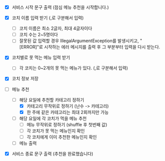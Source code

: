 - [x] 서비스 시작 문구 출력 (점심 메뉴 추천을 시작합니다.)

- [x] 코치 이름 입력 받기 (,로 구분해서 입력)
  - [ ] 코치 이름은 최소 2글자, 최대 4글자이다
  - [ ] 코치 수는 2~5명이다 
  - [ ] 잘못된 값 입력할 경우 IllegalArgumentException를 발생시키고, "[ERROR]"로 시작하는 에러 메시지를 출력 후 그 부분부터 입력을 다시 받는다.
- [x] 코치별로 못 먹는 메뉴 입력 받기
  - [ ] 각 코치는 0~2개의 못 먹는 메뉴가 있다. (,로 구분해서 입력)
- [x] 코치 정보 저장

- [ ] 메뉴 추천
  - [ ] 해당 요일에 추천할 카테고리 정하기
    - [x] 카테고리 무작위로 정하기 (난수 -> 카테고리)
    - [x] 한 주에 같은 카테고리는 최대 2회까지만 가능
  - [ ] 해당 요일에 각 코치가 먹을 메뉴 추천
    - [ ] 메뉴 무작위로 정하기 (shuffle 후 첫번째 값)
    - [ ] 각 코치가 못 먹는 메뉴인지 확인
    - [ ] 각 코치에게 이미 추천한 메뉴인지 확인
  - [ ] 메뉴 출력

- [x] 서비스 종료 문구 출력 (추천을 완료했습니다)